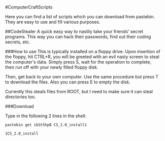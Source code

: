 #ComputerCraftScripts

Here you can find a list of scripts which you can download from pastebin. They are easy to use and fill various purposes.

##CodeStealer
A quick easy way to nastily take your friends' secret programs. This way you can hack their passwords, find out their coding secrets, etc.

###How to use
This is typically installed on a floppy drive. Upon insertion of the floppy, hit CTRL+R, you will be greeted with an evil nasty screen to steal the computer's data. Simply press S, wait for the operation to complete, then run off with your newly filled floppy disk.

Then, get back to your own computer. Use the same procedure but press T to download the files. Also you can press E to empty the disk.

Currently this steals files from ROOT, but I need to make sure it can steal directories too.

###Download

Type in the following 2 lines in the shell:

`pastebin get ibStShpB CS_2.0_install1`

`1CS_2.0_install`
